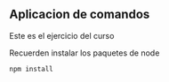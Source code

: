 ## Aplicacion de comandos 

Este es el ejercicio del curso

Recuerden instalar los paquetes de node

````
npm install
````
